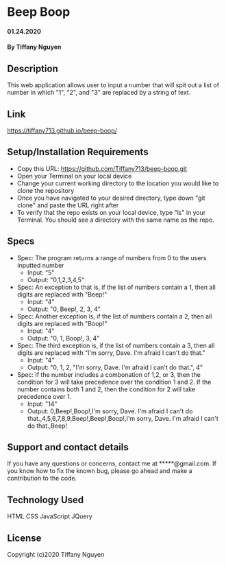 # Beep Boop
#### 01.24.2020
#### By Tiffany Nguyen
## Description
This web application allows user to input a number that will spit out a list of number in which "1", "2", and "3" are replaced by a string of text.

## Link
https://tiffany713.github.io/beep-boop/

## Setup/Installation Requirements
* Copy this URL: https://github.com/Tiffany713/beep-boop.git
* Open your Terminal on your local device
* Change your current working directory to the location you would like to clone the repository
* Once you have navigated to your desired directory, type down "git clone" and paste the URL right after
* To verify that the repo exists on your local device, type "ls" in your Terminal. You should see a directory with the same name as the repo.

## Specs
* Spec: The program returns a range of numbers from 0 to the users inputted number
    * Input: "5"
    * Output: "0,1,2,3,4,5"
* Spec: An exception to that is, if the list of numbers contain a 1, then all digits are replaced with "Beep!"
    * Input: "4"
    * Output: "0, Beep!, 2, 3, 4"
* Spec: Another exception is, if the list of numbers contain a 2, then all digits are replaced with "Boop!"
    * Input: "4"
    * Output: "0, 1, Boop!, 3, 4"
* Spec: The third exception is, if the list of numbers contain a 3, then all digits are replaced with "I'm sorry, Dave. I'm afraid I can't do that."
    * Input: "4"
    * Output: "0, 1, 2, "I'm sorry, Dave. I'm afraid I can't do that.", 4"
* Spec: If the number includes a combonation of 1,2, or 3, then the condition for 3 will take precedence over the condition 1 and 2. If the number contains both 1 and 2, then the condition for 2 will take precedence over 1.
    * Input: "14"
    * Output: 0,Beep!,Boop!,I'm sorry, Dave. I'm afraid I can't do that.,4,5,6,7,8,9,Beep!,Beep!,Boop!,I'm sorry, Dave. I'm afraid I can't do that.,Beep!

## Support and contact details
If you have any questions or concerns, contact me at *****@gmail.com. If you know how to fix the known bug, please go ahead and make a contribution to the code.

## Technology Used
HTML CSS JavaScript JQuery

## License
Copyright (c)2020 Tiffany Nguyen
